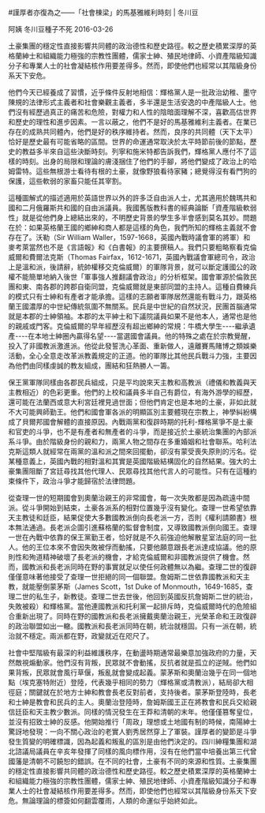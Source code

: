#謹厚者亦復為之——「社會棟梁」的馬基雅維利時刻 | 冬川豆

阿姨  冬川豆種子不死  2016-03-26

土豪集團的穩定性直接影響共同體的政治德性和歷史路徑。較之歷史積累深厚的英格蘭紳士和組織能力極強的宗教性團體，儒家士紳、殖民地律師、小資產階級知識分子和專業人士的社會凝結核作用要差得多。然而，即使他們也經常以其階級身份系天下安危。

他們今天已經養成了習慣，近乎條件反射地相信：輝格黨人是一批政治幼稚、墨守陳規的法律形式主義者和社會樂觀主義者，多半還是生活安逸的中產階級人士。他們沒有經歷過真正的痛苦和危險，對權力和人性的陰暗面理解不深，喜歡高估世界和歷史的理性和進步因素。一言以蔽之，他們不是好的馬基雅維利主義者。在業已存在的成熟共同體內，他們是好的秩序維持者。然而，良序的共同體（天下太平）恰好是歷史最有可能省略的區間。世界的命運通常取決於太平時節前後的節點，歷史的教益多半來自這些決斷時刻。列寧和施米特都告訴我們，輝格黨人應付不了這樣的時刻。出身的局限和理論的膚淺捆住了他們的手腳，將他們變成了政治上的哈姆雷特。這些無根游士看待有根的土豪，就像野狼看待家豬；總覺得沒有看門狗的保護，這些軟弱的家畜只能任其宰割。 

這種圖解式的描述適用於英語世界以外的許多泛自由派人士，尤其適用於魏瑪共和國和二月俄羅斯共和國的自由派議員。我國舊版教科書的經典論斷「資產階級軟弱性」就是從他們身上總結出來的，不明歷史背景的學生多半會感到莫名其妙。問題在於：如果英格蘭王國的鄉紳和商人都是這樣的角色，我們所知的輝格主義就不會存在了。沃勒（Sir William Waller，1597-1668，英國內戰時議會軍的將軍）和麥考萊當然也不是《言語報》和《白書報》的主要撰稿人。我們只要粗略察看克倫威爾和費爾法克斯（Thomas Fairfax，1612-1671，英國內戰議會軍總司令，政治上是溫和派，後請辭，統帥權移交克倫威爾）的軍隊背景，就可以斷定護國公的政權不能簡單地納入後世「軍事強人推翻議會政治」的分析框架。國會軍源於倫敦民團和東、南各郡的跨郡自衛同盟，克倫威爾就是東部同盟的主持人。這種自費練兵的模式只有士紳和有產者才能承擔。這樣的志願者軍隊居然還能有戰斗力，跟英格蘭王國濃厚的中世紀傳統氛圍不無關系。民兵是中世紀的自然狀況，民團首腦通常就是本郡的士紳領袖。本郡的太平紳士和下議院議員如果不是他本人，通常也是他的親戚或門客。克倫威爾的早年經歷沒有超出鄉紳的常規：牛橋大學生----繼承遺產----在本地士紳圈內贏得名望----當選國會議員。他的特殊之處在於宗教覺醒，投入了非國教派激進派。他從此發誓洗心革面、重新做人，遠離賽馬賭博之類娛樂活動，全心全意走改革派教義規定的正道。他的軍隊比其他民兵戰斗力強，主要因為他們由同樣虔誠的教友組成，團結和狂熱勝人一籌。 

保王黨軍隊同樣由各郡民兵組成，只是平均說來天主教和高教派（禮儀和教義與天主教相近）的色彩更重。他們的上校和議員多半自己有爵位，有海外游學的經歷，還可能在法蘭西或意大利宮廷裡見過世面；但他們肯定也是本地的土豪，非如此就不大可能興師勤王。他們和國會軍各派的明顯區別主要體現在宗教上，神學糾紛構成了貝爾邦國會解體的直接原因。內戰兩黨和復辟時期的托利-輝格黨爭不是土豪和官吏的斗爭，也不是有產者和無產者的斗爭，而是接近於土豪統治集團的內部派系斗爭。由於階級身份的親和力，兩黨人物之間存在多重婚姻和社會聯系。哈利法克斯這類人就經常在兩黨的溫和派之間來回擺動，卻沒有蒙受喪失原則的污名。從某種意義上，英國內戰的相對溫和其實是英國階級結構固化的自然結果。強大的土豪集團阻斷了宮廷尋找其他代理人、民眾尋找其他代言人的可能性。只有在這種約束條件下，政治斗爭才能歸宿於法律問題。 


從查理一世的短期國會到奧蘭治親王的非常國會，每一次失敗都是因為疏遠中間派。從斗爭開始到結束，土豪各派系的相對位置幾乎沒有變化。查理一世希望依靠天主教徒和廷臣，結果促使大多數國教派倒向長老派一方，否則《權利請願書》根本無法通過。長老派企圖引進蘇格蘭的監督會制度，又導致國教派倒向國王。查理一世在內戰中依靠的保王黨勤王者，恰好就是不久前強迫他解散星室法庭的同一批人。他的王位本來不會因失敗被俘而動搖，只要他願意跟長老派達成協議。他的原則性和殉道精神破壞了長老派的機會，才給克倫威爾和非國教派提供了機會。然而，國教派和長老派同時在野的事實就足以使任何政體無以為繼。查理二世的復辟僅僅意味著他接受了查理一世拒絕的同一個聯盟。詹姆斯二世依靠國教派和天主教，就能壓倒蒙茅斯（James Scott，1st Duke of Monmouth，1649-1685，查理二世的私生子，新教徒。查理二世去世後，他回到英國反抗詹姆斯二世的統治，失敗被殺）和輝格黨。當他連國教派和托利黨一起排斥時，克倫威爾時代的危險組合重新出現了。同時在野的國教派和長老派擁戴奧蘭治親王，光榮革命和王政復辟的政治聯盟如出一轍。國教派和長老派同時在朝，統治就穩固。只有一派在朝，統治就不穩定。兩派都在野，政變就近在咫尺了。 

社會中堅階級有最深的利益維護秩序，在動盪時期通常最樂意加強政府的力量，天然敵視煽動家。他們沒有背叛，民眾就不會動搖，反抗者就是孤立的逆賊。他們如果背叛，民眾就會風行草偃，叛亂就會變成起義。蒙茅斯和奧蘭治幾乎在同一個地點（埃克塞特附近）登陸，代表幾乎相同的勢力（輝格黨或清教派），結局卻大相徑庭；關鍵就在於地方士紳和教會長老反對前者，支持後者。蒙茅斯登陸時，長老和士紳是教會和民兵的主人。奧蘭治登陸時，詹姆斯國王正在將教會和民兵交給親信廷臣和天主教少數派。同樣的情況發生在王莽和清朝的末年。他僅僅篡奪皇位，並沒有招致士紳的反感。他開始推行「周政」理想或土地國有制的時候，南陽紳士驚訝地發現：一向不關心政治的老實人劉秀居然穿上了軍裝。謹厚者的變節是斗爭發生質變的明確標識，因為起義和叛亂的區別是由他們決定的。四川紳糧集團和湖北諮議局議員在辛亥年發揮了同樣的風向標作用，沒有在他們當中培養出第三代曾國藩是清朝不可饒恕的錯誤。在不同的社會，土豪有不同的來源和性質。土豪集團的穩定性直接影響共同體的政治德性和歷史路徑。較之歷史積累深厚的英格蘭紳士和組織能力極強的宗教性團體，儒家士紳、殖民地律師、小資產階級知識分子和專業人士的社會凝結核作用要差得多。然而，即使他們也經常以其階級身份系天下安危。無論理論的標簽如何翻雲覆雨，人類的命運似乎始終如此。